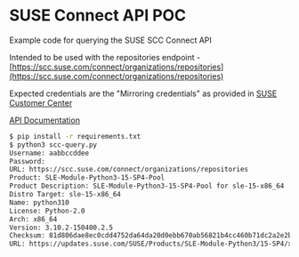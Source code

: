 # SUSE Connect API POC
Example code for querying the SUSE SCC Connect API

Intended to be used with the repositories endpoint - [https://scc.suse.com/connect/organizations/repositories](https://scc.suse.com/connect/organizations/repositories)

Expected credentials are the "Mirroring credentials" as provided in [SUSE Customer Center](https://scc.suse.com/)

[API Documentation](https://scc.suse.com/connect/v4/documentation#)


```bash
$ pip install -r requirements.txt
$ python3 scc-query.py
Username: aabbccddee
Password:
URL: https://scc.suse.com/connect/organizations/repositories
Product: SLE-Module-Python3-15-SP4-Pool
Product Description: SLE-Module-Python3-15-SP4-Pool for sle-15-x86_64
Distro Target: sle-15-x86_64
Name: python310
License: Python-2.0
Arch: x86_64
Version: 3.10.2-150400.2.5
Checksum: 81d806dae8ec0cdd4752da64da20d0ebb670ab56821b4cc460b71dc2a2e2be25
URL: https://updates.suse.com/SUSE/Products/SLE-Module-Python3/15-SP4/x86_64/product/x86_64/python310-3.10.2-150400.2.5.x86_64.rpm
```
